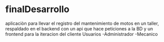# finalDesarrollo

aplicaciòn para llevar el registro del mantenimiento de motos en un taller, respaldado en el backend con un api que hace peticiones a la BD
y un frontend para la iteracion del cliente
Usuarios
-Administrador
-Mecanico
